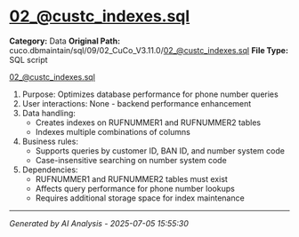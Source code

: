 # 02_@custc_indexes.sql

**Category:** Data
**Original Path:** cuco.dbmaintain/sql/09/02_CuCo_V3.11.0/02_@custc_indexes.sql
**File Type:** SQL script

02_@custc_indexes.sql
1. Purpose: Optimizes database performance for phone number queries
2. User interactions: None - backend performance enhancement
3. Data handling:
   - Creates indexes on RUFNUMMER1 and RUFNUMMER2 tables
   - Indexes multiple combinations of columns
4. Business rules:
   - Supports queries by customer ID, BAN ID, and number system code
   - Case-insensitive searching on number system code
5. Dependencies:
   - RUFNUMMER1 and RUFNUMMER2 tables must exist
   - Affects query performance for phone number lookups
   - Requires additional storage space for index maintenance

---
*Generated by AI Analysis - 2025-07-05 15:55:30*
